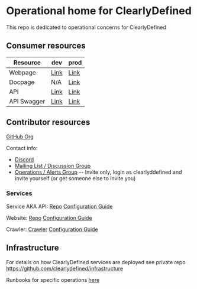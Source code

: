 # Operational home for ClearlyDefined

This repo is dedicated to operational concerns for ClearlyDefined

## Consumer resources
| Resource | dev | prod |
| -- | -- | --
| Webpage | [Link](https://dev.clearlydefined.io) | [Link](https://clearlydefined.io) |
| Docpage | N/A | [Link](https://docs.clearlydefined.io/) |
| API | [Link](https://dev-api.clearlydefined.io/) | [Link](https://api.clearlydefined.io/)
| API Swagger | [Link](https://dev-api.clearlydefined.io/api-docs/) | [Link](https://api.clearlydefined.io/api-docs/)

## Contributor resources
[GitHub Org](https://github.com/clearlydefined)

Contact info:
* [Discord](https://discord.gg/wEzHJku)
* [Mailing List / Discussion Group](https://groups.google.com/forum/#!forum/clearlydefined)
* [Operations / Alerts Group](https://groups.google.com/forum/#!forum/clearlydefinedsupport) -- Invite only, login as clearlyddefined and invite yourself (or get someone else to invite you)

### Services

Service AKA API:
[Repo](https://github.com/clearlydefined/service)
[Configuration Guide](service_config/service.md)

Website:
[Repo](https://github.com/clearlydefined/website)
[Configuration Guide](service_config/website.md)

Crawler:
[Crawler](https://github.com/clearlydefined/crawler)
[Configuration Guide](service_config/crawler.md)

## Infrastructure

For details on how ClearlyDefined services are deployed see private repo
https://github.com/clearlydefined/infrastructure

Runbooks for specific operations [here](https://github.com/clearlydefined/infrastructure/runbooks)
